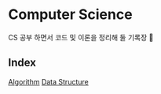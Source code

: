 # Computer Science

CS 공부 하면서 코드 및 이론을 정리해 둘 기록장 📖

## Index

[Algorithm](./Algorithm)
[Data Structure](./Data%20Structure)